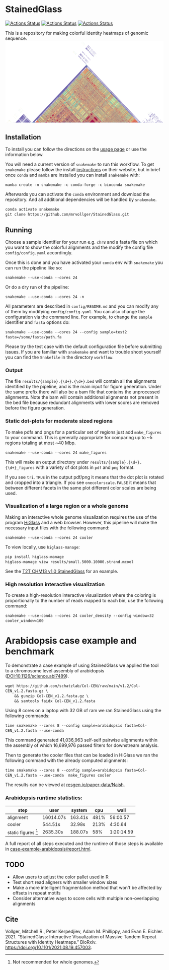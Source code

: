 # StainedGlass

[![Actions Status](https://github.com/mrvollger/StainedGlass/workflows/CI/badge.svg)](https://github.com/mrvollger/StainedGlass/actions)
[![Actions Status](https://github.com/mrvollger/StainedGlass/workflows/Linting/badge.svg)](https://github.com/mrvollger/StainedGlass/actions)
[![Actions Status](https://github.com/mrvollger/StainedGlass/workflows/black/badge.svg)](https://github.com/mrvollger/StainedGlass/actions)

This is a repository for making colorful identity heatmaps of genomic sequence.
![](images/chr8.png "chr8 cen")

## Installation

To install you can follow the directions on the [usage page](https://snakemake.github.io/snakemake-workflow-catalog?usage=mrvollger/StainedGlass) or use the information below.

You will need a current version of `snakemake` to run this workflow. To get `snakemake` please follow the install [instructions](https://snakemake.readthedocs.io/en/stable/getting_started/installation.html) on their website, but in brief once `conda` and `mamba` are installed you can install `snakemake` with:

```
mamba create -n snakemake -c conda-forge -c bioconda snakemake
```

Afterwards you can activate the `conda` environment and download the repository. And all additional dependencies will be handled by `snakemake`.

```
conda activate snakemake
git clone https://github.com/mrvollger/StainedGlass.git
```

## Running

Choose a sample identifier for your run e.g. `chr8` and a fasta file on which you want to show the colorful alignments and the modify the config file `config/config.yaml` accordingly.

Once this is done and you have activated your `conda` env with `snakemake` you can run the pipeline like so:

```
snakemake --use-conda --cores 24
```

Or do a dry run of the pipeline:

```
snakemake --use-conda --cores 24 -n
```

All parameters are described in `config/README.md` and you can modify any of them
by modifying `config/config.yaml`. You can also change the configuration via the command line. For example, to change the `sample` identifier and `fasta` options do:

```
snakemake --use-conda --cores 24 --config sample=test2 fasta=/some/fasta/path.fa
```

Please try the test case with the default configuration file before submitting issues.
If you are familiar with `snakemake` and want to trouble shoot yourself you can find the `Snakefile` in the directory `workflow`.

### Output

The file `results/{sample}.{\d+}.{\d+}.bed` will contain all the alignments identified by the pipeline, and is the main input for figure generation. Under the same prefix there will also be a bam file that contains the unprocessed alignments. Note the bam will contain additional alignments not present in the bed file because redundant alignments with lower scores are removed before the figure generation.

### Static dot-plots for moderate sized regions

To make pdfs and pngs for a particular set of regions just add `make_figures` to your command. This is generally appropriate for comparing up to ~5 regions totaling at most ~40 Mbp.

```
snakemake --use-conda --cores 24 make_figures
```

This will make an output directory under `results/{sample}.{\d+}.{\d+}_figures` with a variety of dot plots in `pdf` and `png` format.

If you see `tri.TRUE` in the output pdf/png it means that the dot plot is rotated and cropped into a triangle. If you see `onecolorscale.FALSE` it means that between different facets in the same plot different color scales are being used.

### Visualization of a large region or a whole genome

Making an interactive whole genome visualization requires the use of the program [HiGlass](https://higlass.io/) and a web browser. However, this pipeline will make the necessary input files with the following command:

```
snakemake --use-conda --cores 24 cooler
```

To view locally, use `higlass-manage`:

```
pip install higlass-manage
higlass-manage view results/small.5000.10000.strand.mcool
```

See the [T2T CHM13 v1.0 StainedGlass](https://resgen.io/paper-data/T2T/views/MtjcVgrlQmymnHIvdck5-g) for an example.

### High resolution interactive visualization

To create a high-resolution interactive visualization where the
coloring is proportionally to the number of reads mapped to each bin, use the following command:

```
snakemake --use-conda --cores 24 cooler_density --config window=32 cooler_window=100
```

# Arabidopsis case example and benchmark

To demonstrate a case example of using StainedGlass we applied the tool to a chromosome level assembly of arabidopsis ([DOI:10.1126/science.abi7489](https://doi.org/10.1126/science.abi7489)).

```shell
wget https://github.com/schatzlab/Col-CEN/raw/main/v1.2/Col-CEN_v1.2.fasta.gz \
    && gunzip Col-CEN_v1.2.fasta.gz \
    && samtools faidx Col-CEN_v1.2.fasta
```

Using 8 cores on a laptop with 32 GB of ram we ran StainedGlass using the following commands:

```shell
time snakemake --cores 8 --config sample=arabidopsis fasta=Col-CEN_v1.2.fasta --use-conda
```

This command generated 41,036,963 self-self pairwise alignments within the assembly of which 16,699,976 passed filters for downstream analysis.

Then to generate the cooler files that can be loaded in HiGlass we ran the following command with the already computed alignments:

```shell
time snakemake --cores 8 --config sample=arabidopsis fasta=Col-CEN_v1.2.fasta --use-conda  make_figures cooler
```

The results can be viewed at [resgen.io/paper-data/Naish](https://resgen.io/paper-data/Naish%202021%20-%20Arabidopsis/views/EYd0Kq5XTY6jhKpCK08Jjg/).

### Arabidopsis runtime statistics:

| step                | user      | system  | cpu  | wall       |
| ------------------- | --------- | ------- | ---- | ---------- |
| alignment           | 16014.07s | 163.41s | 481% | 56:00.57   |
| cooler              | 544.51s   | 32.98s  | 213% | 4:30.64    |
| static figures [^1] | 2635.30s  | 188.07s | 58%  | 1:20:14.59 |

[^1]: Not recommended for whole genomes.

A full report of all steps executed and the runtime of those steps is available in
[case-example-arabidopsis/report.html](case-example-arabidopsis/report.html).

## TODO

- Allow users to adjust the color pallet used in R
- Test short read aligners with smaller window sizes
- Make a more intelligent fragmentation method that won't be affected by offsets in repeat motifs
- Consider alternative ways to score cells with multiple non-overlapping alignments

## Cite

Vollger, Mitchell R., Peter Kerpedjiev, Adam M. Phillippy, and Evan E. Eichler. 2021. “StainedGlass: Interactive Visualization of Massive Tandem Repeat Structures with Identity Heatmaps.” BioRxiv. https://doi.org/10.1101/2021.08.19.457003.
